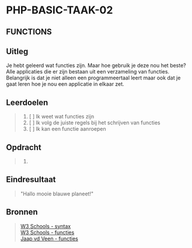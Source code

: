 # PHP-BASIC-TAAK-02

## FUNCTIONS

## Uitleg

Je hebt geleerd wat functies zijn. Maar hoe gebruik je deze nou het beste?  
Alle applicaties die er zijn bestaan uit een verzameling van functies.  
Belangrijk is dat je niet alleen een programmeertaal leert maar ook dat je gaat leren hoe je nou een applicatie in elkaar zet.

## Leerdoelen

> 1.  [ ] Ik weet wat functies zijn
> 2.  [ ] Ik volg de juiste regels bij het schrijven van functies
> 3.  [ ] Ik kan een functie aanroepen

## Opdracht

> 1. 

## Eindresultaat

> "Hallo mooie blauwe planeet!"

## Bronnen

> [W3 Schools - syntax](https://www.w3schools.com/PHP/php_syntax.asp)  
> [W3 Schools - functies](https://www.w3schools.com/php/php_functions.asp)  
> [Jaap vd Veen - functies](https://phpbasis.jaapvdveen.nl/basiscursus-php/les-3-inleiding-functies/)
